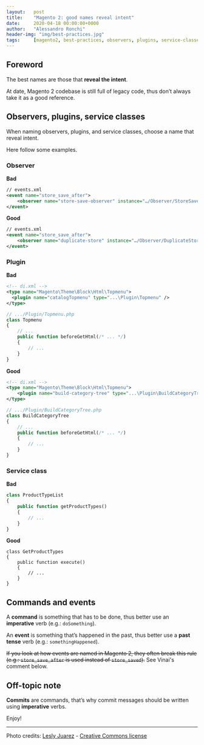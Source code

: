 ```yaml
---
layout:   post
title:    "Magento 2: good names reveal intent"
date:     2020-04-18 00:00:00+0000
author:   "Alessandro Ronchi"
header-img: "img/best-practices.jpg"
tags:     [magento2, best-practices, observers, plugins, service-classes]
---
```


## Foreword
The best names are those that **reveal the intent**.

At date, Magento 2 codebase is still full of legacy code, thus don’t always take it as a good reference.

## Observers, plugins, service classes

When naming observers, plugins, and service classes, choose a name that reveal intent.

Here follow some examples.

### Observer
**Bad**
```xml
// events.xml
<event name="store_save_after">
    <observer name="store-save-observer" instance="…/Observer/StoreSaveObserver" />
</event>
```

**Good**
```xml
// events.xml
<event name="store_save_after">
    <observer name="duplicate-store" instance="…/Observer/DuplicateStore" />
</event>
```

### Plugin
**Bad**
```xml
<!-- di.xml -->
<type name="Magento\Theme\Block\Html\Topmenu">
  <plugin name="catalogTopmenu" type="...\Plugin\Topmenu" />
</type>
```
```php
// .../Plugin/Topmenu.php
class Topmenu
{
    // ...
    public function beforeGetHtml(/* ... */)
    {
        // ...
    }
}
```

**Good**

```xml
<!-- di.xml -->
<type name="Magento\Theme\Block\Html\Topmenu">
    <plugin name="build-category-tree" type="...\Plugin\BuildCategoryTree" />
</type>
```
```php
// .../Plugin/BuildCategoryTree.php
class BuildCategoryTree
{
    // ...
    public function beforeGetHtml(/* ... */)
    {
        // ...
    }
}    
```

### Service class
**Bad**

```php
class ProductTypeList
{
    public function getProductTypes() 
    {
        // ...
    }
}
```

**Good**

    class GetProductTypes
    {
        public function execute()
        {
            // ...
        }
    }
    

## Commands and events
A **command** is something that has to be done, 
thus better use an **imperative** verb (e.g.: `doSomething`).

An **event** is something that’s happened in the past, 
thus better use a **past tense** verb (e.g.: `somethingHappened`).

~~If you look at how events are named in Magento 2, 
they often break this rule (e.g.: `store_save_after` is used instead of `store_saved`).~~ See Vinai's comment below.

## Off-topic note
**Commits** are commands, that’s why commit messages should be written using **imperative** verbs.

Enjoy!

---
Photo credits: [Lesly Juarez](https://unsplash.com/photos/1rafrfyrsZw?utm_source=unsplash&utm_medium=referral&utm_content=creditCopyText) - [Creative Commons license](https://creativecommons.org/licenses/by-nc-nd/2.0/)
